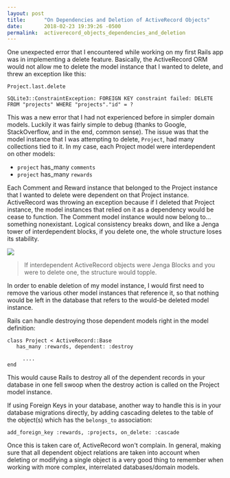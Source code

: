 ```yaml
---
layout: post
title:      "On Dependencies and Deletion of ActiveRecord Objects"
date:       2018-02-23 19:39:26 -0500
permalink:  activerecord_objects_dependencies_and_deletion
---
```


One unexpected error that I encountered while working on my first Rails app was in implementing a delete feature. Basically, the ActiveRecord ORM would not allow me to delete the model instance that I wanted to delete, and threw an exception like this: 

```
Project.last.delete

SQLite3::ConstraintException: FOREIGN KEY constraint failed: DELETE FROM "projects" WHERE "projects"."id" = ?

```

This was a new error that I had not experienced before in simpler domain models. Luckily it was fairly simple to debug (thanks to Google, StackOverflow, and in the end, common sense). The issue was that the model instance that I was attempting to delete, ```Project```, had many collections tied to it. In my case, each Project model were interdependent on other models:

- ```project``` has_many ```comments```
- ```project``` has_many ```rewards```

Each Comment and Reward instance that belonged to the Project instance that I wanted to delete were dependent on that Project instance. ActiveRecord was throwing an exception because if I deleted that Project instance, the model instances that relied on it as a dependency would be cease to function. The Comment model instance would now belong to... something nonexistant. Logical consistency breaks down, and like a Jenga tower of interdependent blocks, if you delete one, the whole structure loses its stability.

![](https://i.imgur.com/Vh2jIMX.png)
> If interdependent ActiveRecord objects were Jenga Blocks and you were to delete one, the structure would topple.

In order to enable deletion of my model instance, I would first need to remove the various other model instances that reference it, so that nothing would be left in the database that refers to the would-be deleted model instance. 

Rails can handle destroying those dependent models right in the model definition:

```
class Project < ActiveRecord::Base
   has_many :rewards, dependent: :destroy
	 
	 ....	 
end
```

This would cause Rails to destroy all of the dependent records in your database in one fell swoop when the destroy action is called on the Project model instance. 

If using Foreign Keys in your database, another way to handle this is in your database migrations directly, by adding cascading deletes to the table of the object(s) which has the ```belongs_to``` association:

```
add_foreign_key :rewards, :projects, on_delete: :cascade
```

Once this is taken care of, ActiveRecord won't complain. In general, making sure that all dependent object relations are taken into account when deleting or modifying a single object is a very good thing to remember when working with more complex, interrelated databases/domain models. 


